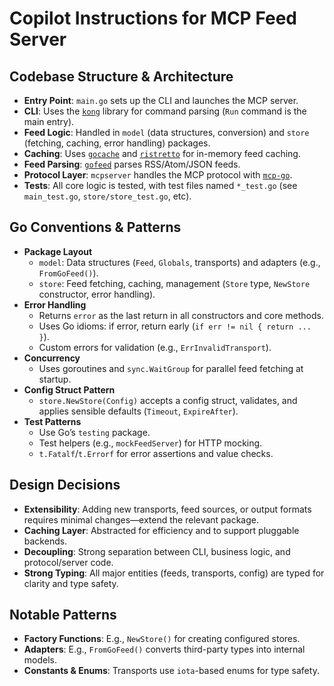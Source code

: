 # Copilot Instructions for MCP Feed Server
## Codebase Structure & Architecture

- **Entry Point**: `main.go` sets up the CLI and launches the MCP server.
- **CLI**: Uses the [`kong`](https://github.com/alecthomas/kong) library for command parsing (`Run` command is the main entry).
- **Feed Logic**: Handled in `model` (data structures, conversion) and `store` (fetching, caching, error handling) packages.
- **Caching**: Uses [`gocache`](https://github.com/eko/gocache) and [`ristretto`](https://github.com/dgraph-io/ristretto) for in-memory feed caching.
- **Feed Parsing**: [`gofeed`](https://github.com/mmcdole/gofeed`) parses RSS/Atom/JSON feeds.
- **Protocol Layer**: `mcpserver` handles the MCP protocol with [`mcp-go`](https://github.com/mark3labs/mcp-go).
- **Tests**: All core logic is tested, with test files named `*_test.go` (see `main_test.go`, `store/store_test.go`, etc).

## Go Conventions & Patterns

- **Package Layout**
    - `model`: Data structures (`Feed`, `Globals`, transports) and adapters (e.g., `FromGoFeed()`).
    - `store`: Feed fetching, caching, management (`Store` type, `NewStore` constructor, error handling).
- **Error Handling**
    - Returns `error` as the last return in all constructors and core methods.
    - Uses Go idioms: if error, return early (`if err != nil { return ... }`).
    - Custom errors for validation (e.g., `ErrInvalidTransport`).
- **Concurrency**
    - Uses goroutines and `sync.WaitGroup` for parallel feed fetching at startup.
- **Config Struct Pattern**
    - `store.NewStore(Config)` accepts a config struct, validates, and applies sensible defaults (`Timeout`, `ExpireAfter`).
- **Test Patterns**
    - Use Go’s `testing` package.
    - Test helpers (e.g., `mockFeedServer`) for HTTP mocking.
    - `t.Fatalf`/`t.Errorf` for error assertions and value checks.

## Design Decisions

- **Extensibility**: Adding new transports, feed sources, or output formats requires minimal changes—extend the relevant package.
- **Caching Layer**: Abstracted for efficiency and to support pluggable backends.
- **Decoupling**: Strong separation between CLI, business logic, and protocol/server code.
- **Strong Typing**: All major entities (feeds, transports, config) are typed for clarity and type safety.

## Notable Patterns

- **Factory Functions**: E.g., `NewStore()` for creating configured stores.
- **Adapters**: E.g., `FromGoFeed()` converts third-party types into internal models.
- **Constants & Enums**: Transports use `iota`-based enums for type safety.